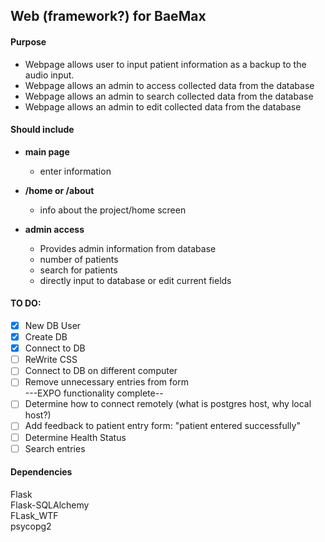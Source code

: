 
## Web (framework?) for BaeMax

#### Purpose

  * Webpage allows user to input patient information as a backup to the audio input.
  * Webpage allows an admin to access collected data from the database
  * Webpage allows an admin to search collected data from the database
  * Webpage allows an admin to edit collected data from the database

#### Should include

  * **main page**  
      * enter information

  * **/home or /about**
     * info about the project/home screen

  * **admin access**
      * Provides admin information from database
      * number of patients
      * search for patients
      * directly input to database or edit current fields

#### TO DO:  
- [x] New DB User 
- [x] Create DB
- [x] Connect to DB
- [ ] ReWrite CSS
- [ ] Connect to DB on different computer
- [ ] Remove unnecessary entries from form  
     ---EXPO functionality complete--
- [ ] Determine how to connect remotely (what is postgres host, why local host?)
- [ ] Add feedback to patient entry form: "patient entered successfully"
- [ ] Determine Health Status
- [ ] Search entries

#### Dependencies  
Flask  
Flask-SQLAlchemy  
FLask_WTF  
psycopg2

